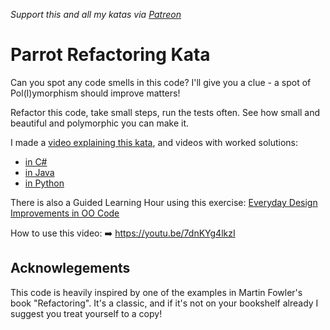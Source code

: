 _Support this and all my katas via [Patreon](https://www.patreon.com/EmilyBache)_

Parrot Refactoring Kata
=======================

Can you spot any code smells in this code? I'll give you a clue - a spot of Pol(l)ymorphism should improve matters!

Refactor this code, take small steps, run the tests often. See how small and beautiful and polymorphic you can make it.

I made a [video explaining this kata](https://youtu.be/UxNEHKg_2eA), and videos with worked solutions:

* [in C#](https://youtu.be/IvFX8Ivit1k)
* [in Java](https://youtu.be/7IT6c8wwHs4)
* [in Python](https://youtu.be/pO_5DQ3vDtc)

There is also a Guided Learning Hour using this exercise: [Everyday Design Improvements in OO Code](https://youtu.be/NCEWAqEFPic)

How to use this video: ➡️ https://youtu.be/7dnKYg4lkzI

Acknowlegements
---------------

This code is heavily inspired by one of the examples in Martin Fowler's book "Refactoring". It's a classic, and if it's not on your bookshelf already I suggest you treat yourself to a copy!

